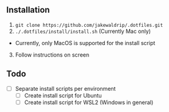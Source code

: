 ## Installation
1. `git clone https://github.com/jakewaldrip/.dotfiles.git`
2. `./.dotfiles/install/install.sh` (Currently Mac only)
  * Currently, only MacOS is supported for the install script
3. Follow instructions on screen

## Todo
* [ ] Separate install scripts per environment
  * [ ] Create install script for Ubuntu
  * [ ] Create install script for WSL2 (Windows in general)
